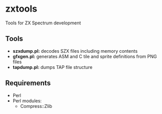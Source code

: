 # zxtools

Tools for ZX Spectrum development

## Tools

* **szxdump.pl:** decodes SZX files including memory contents
* **gfxgen.pl:** generates ASM and C tile and sprite definitions from PNG files
* **tapdump.pl:** dumps TAP file structure

## Requirements

* Perl
* Perl modules:
  * Compress::Zlib
